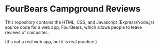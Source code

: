 # FourBears Campground Reviews

This repository contains the HTML, CSS, and Javascript (Express/Node.js)
source code for a web app, FourBears, which allows people to leave reviews
of campsites.

(It's not a real web app, but it is real practice.)
